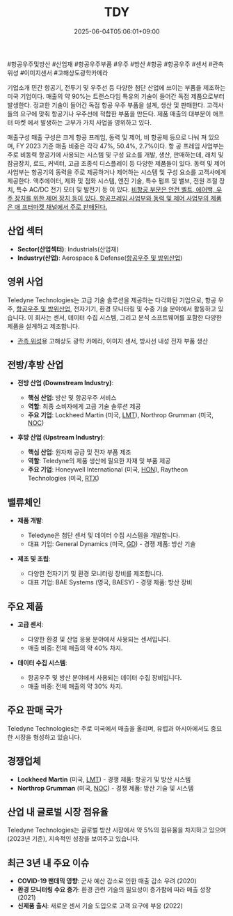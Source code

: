 ﻿---
title: "TDY"
date: 2025-06-04T05:06:01+09:00
lastmod: 2025-06-04T05:06:01+09:00
type: docs
sidebar:
  open: true
weight: 855
---
<div style="display:none">
  <meta property="article:published_time" content="2025-06-03T20:06:01Z" />
  <meta property="article:modified_time" content="2025-06-03T20:06:01Z" />
</div>
#항공우주및방산 #산업재 #항공우주부품 #우주 #방산 #항공 #항공우주 #센서 #관측위성 #이미지센서 #고해상도광학카메라

기업소개 
민간 항공기, 전투기 및 우주선 등 다양한 첨단 산업에 쓰이는 부품을 제조하는 미국 기업이다. 매출의 약 90%는 트랜스다임 특유의 기술이 들어간 독점 제품으로부터 발생한다. 정교한 기술이 들어간 독점 항공 우주 부품을 설계, 생산 및 판매한다. 고객사들의 요구에 맞춰 항공기나 우주선에 적합한 부품을 만든다. 제품 매출의 대부분이 애프터 마켓 에서 발생하는 고부가 가치 사업을 영위하고 있다. 

매출구성 
매출 구성은 크게 항공 프레임, 동력 및 제어, 비 항공체 등으로 나눠 져 있으며, FY 2023 기준 매출 비중은 각각 47%, 50.4%, 2.7%이다. 항 공 프레임 사업부는 주로 비동력 항공기에 사용되는 시스템 및 구성 요소를 개발, 생산, 판매하는데, 래치 및 잠금장치, 로드, 커넥터, 고급 조종석 디스플레이 등 다양한 제품들이 있다. 동력 및 제어 사업부는 항공기의 동력을 주로 제공하거나 제어하는 시스템 및 구성 요소를 고객사에게 제공한다. 액추에이터, 제화 및 점화 시스템, 엔진 기술, 특수 펌프 및 밸브, 전원 조절 장치, 특수 AC/DC 전기 모터 및 발전기 등 이 있다. [비항공 부문은 안전 벨트, 에어백, 우주 장치를 위한 제어 장치 등이 있다. 항공프레임 사업부와 동력 및 제어 사업부의 제품은 애 프터마켓 채널에서 주로 판매된다.](★%201.29_구조적%20변화에%20주목할%20미국%20우주%20항공%20및%20방산.pdf#page=48&selection=299,0,679,1&color=yellow)

## 산업 섹터

- **Sector(산업섹터)**: Industrials(산업재)
- **Industry(산업)**: Aerospace & Defense([항공우주 및 방위산업](/industry-study/항공우주-및-방위산업/))

## 영위 사업

Teledyne Technologies는 고급 기술 솔루션을 제공하는 다각화된 기업으로, 항공 우주, [항공우주 및 방위산업](/industry-study/항공우주-및-방위산업/), 전자기기, 환경 모니터링 및 수중 기술 분야에서 활동하고 있습니다. 이 회사는 센서, 데이터 수집 시스템, 그리고 분석 소프트웨어를 포함한 다양한 제품을 설계하고 제조합니다.

- [관측 위성](/industry-study/관측-위성/)용 고해상도 광학 카메라, 이미지 센서, 방사선 내성 전자 부품 생산

## 전방/후방 산업

- **전방 산업 (Downstream Industry)**:
    
    - **핵심 산업**: 방산 및 항공우주 서비스
    - **역할**: 최종 소비자에게 고급 기술 솔루션 제공
    - **주요 기업**: Lockheed Martin (미국, [LMT](/company-analysis/lmt/)), Northrop Grumman (미국, [NOC](/company-analysis/noc/))
    
- **후방 산업 (Upstream Industry)**:
    
    - **핵심 산업**: 원자재 공급 및 전자 부품 제조
    - **역할**: Teledyne의 제품 생산에 필요한 자재 및 부품 제공
    - **주요 기업**: Honeywell International (미국, [HON](/company-analysis/hon/)), Raytheon Technologies (미국, [RTX](/company-analysis/rtx/))

## 밸류체인

- **제품 개발**:
    
    - Teledyne은 첨단 센서 및 데이터 수집 시스템을 개발합니다.
    - 대표 기업: General Dynamics (미국, [GD](/company-analysis/gd/)) - 경쟁 제품: 방산 기술
    
- **제조 및 조립**:
    
    - 다양한 전자기기 및 환경 모니터링 장비를 제조합니다.
    - 대표 기업: BAE Systems (영국, BAESY) - 경쟁 제품: 방산 장비

## 주요 제품

- **고급 센서**:
    
    - 다양한 환경 및 산업 응용 분야에서 사용되는 센서입니다.
    - 매출 비중: 전체 매출의 약 40% 차지.
    
- **데이터 수집 시스템**:
    
    - 항공우주 및 방산 분야에서 사용되는 데이터 수집 장비입니다.
    - 매출 비중: 전체 매출의 약 30% 차지.

## 주요 판매 국가

Teledyne Technologies는 주로 미국에서 매출을 올리며, 유럽과 아시아에서도 중요한 시장을 형성하고 있습니다.

## 경쟁업체

- **Lockheed Martin** (미국, [LMT](/company-analysis/lmt/)) - 경쟁 제품: 항공기 및 방산 시스템
- **Northrop Grumman** (미국, [NOC](/company-analysis/noc/)) - 경쟁 제품: 방산 기술 및 시스템

## 산업 내 글로벌 시장 점유율

Teledyne Technologies는 글로벌 방산 시장에서 약 5%의 점유율을 차지하고 있으며(2023년 기준), 지속적인 성장을 보여주고 있습니다.

## 최근 3년 내 주요 이슈

- **COVID-19 팬데믹 영향**: 군사 예산 감소로 인한 매출 감소 우려 (2020)
- **환경 모니터링 수요 증가**: 환경 관련 기술의 필요성이 증가함에 따라 매출 성장 (2021)
- **신제품 출시**: 새로운 센서 기술 도입으로 고객 요구에 부응 (2022)
